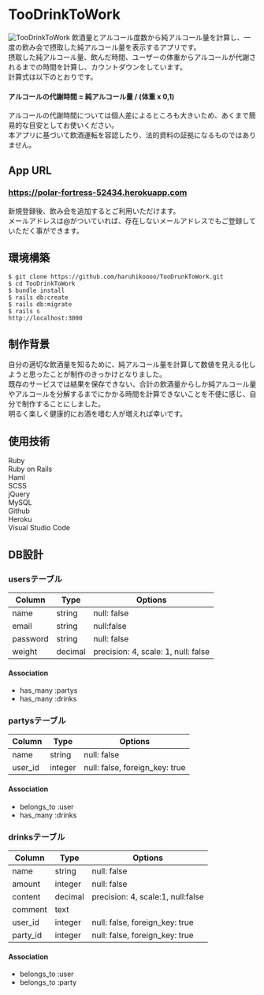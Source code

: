 # TooDrinkToWork
![TooDrinkToWork](./TooDrinkToWork.gif)
飲酒量とアルコール度数から純アルコール量を計算し、一度の飲み会で摂取した純アルコール量を表示するアプリです。</br>
摂取した純アルコール量、飲んだ時間、ユーザーの体重からアルコールが代謝されるまでの時間を計算し、カウントダウンをしています。</br>
計算式は以下のとおりです。</br>
#### アルコールの代謝時間 = 純アルコール量 / (体重 x 0,1)

アルコールの代謝時間については個人差によるところも大きいため、あくまで簡易的な目安としてお使いください。</br>
本アプリに基づいて飲酒運転を容認したり、法的資料の証拠になるものではありません。</br>

## App URL
### **https://polar-fortress-52434.herokuapp.com**
新規登録後、飲み会を追加するとご利用いただけます。</br>
メールアドレスは@がついていれば、存在しないメールアドレスでもご登録していただく事ができます。</br>

## 環境構築
~~~
$ git clone https://github.com/haruhikoooo/TooDrunkToWork.git
$ cd TooDrinkToWork
$ bundle install
$ rails db:create
$ rails db:migrate
$ rails s
http://localhost:3000
~~~

## 制作背景
自分の適切な飲酒量を知るために、純アルコール量を計算して数値を見える化しようと思ったことが制作のきっかけとなりました。</br>
既存のサービスでは結果を保存できない、合計の飲酒量からしか純アルコール量やアルコールを分解するまでにかかる時間を計算できないことを不便に感じ、自分で制作することにしました。</br>
明るく楽しく健康的にお酒を嗜む人が増えれば幸いです。

## 使用技術
Ruby</br>
Ruby on Rails</br>
Haml</br>
SCSS</br>
jQuery</br>
MySQL</br>
Github</br>
Heroku</br>
Visual Studio Code</br>

## DB設計

### usersテーブル

|Column|Type|Options|
|------|----|-------|
|name|string|null: false|
|email|string|null:false|
|password|string|null: false|
|weight|decimal|precision: 4, scale: 1, null: false|

#### Association

- has_many :partys
- has_many :drinks

### partysテーブル

|Column|Type|Options|
|------|----|-------|
|name|string|null: false|
|user_id|integer|null: false, foreign_key: true|

#### Association

- belongs_to :user
- has_many :drinks

### drinksテーブル

|Column|Type|Options|
|------|----|-------|
|name|string|null: false|
|amount|integer|null: false|
|content|decimal|precision: 4, scale:1, null:false|
|comment|text||
|user_id|integer|null: false, foreign_key: true|
|party_id|integer|null: false, foreign_key: true|

#### Association

- belongs_to :user
- belongs_to :party
